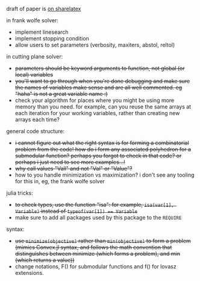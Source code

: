 draft of paper is [on sharelatex](https://www.sharelatex.com/project/59b977871683de3739c3403a)

in frank wolfe solver:

* implement linesearch
* implement stopping condition
* allow users to set parameters (verbosity, maxiters, abstol, reltol)

in cutting plane solver:

* ~~parameters should be keyword arguments to function, not global (or local) variables~~
* ~~you'll want to go through when you're done debugging and make sure the names of variables make sense and are all well commented. eg "haha" is not a great variable name :)~~
* check your algorithm for places where you might be using more memory than you need. for example, can you reuse the same arrays at each iteration for your working variables, rather than creating new arrays each time?

general code structure:

* ~~i cannot figure out what the right syntax is for forming a combinatorial problem from the code! how do i form any associated polyhedron for a submodular function? perhaps you forgot to check in that code? or perhaps i just need to see more examples...!~~
* ~~why call values "Vall" and not "Val" or "Value"?~~
* how to you handle minimization vs maximization? i don't see any tooling for this in, eg, the frank wolfe solver

julia tricks:

* ~~to check types, use the function "isa": for example,
    `isa(var[1], Variable)` instead of `typeof(var[1]) == Variable`~~
* make sure to add all packages used by this package to the `REQUIRE`

syntax:

* ~~use `minimize(objective)` rather than `min(objective)` to form a problem (mimics Convex.jl syntax, and follows the math convention that distinguishes between minimize (which forms a problem), and min (which returns a value))~~
* change notations, F() for submodular functions and f() for lovasz extensions.
